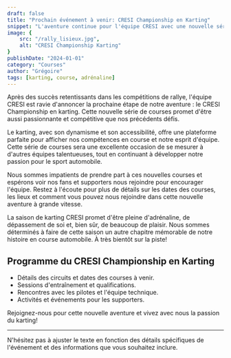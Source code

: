 ```yaml
---
draft: false
title: "Prochain événement à venir: CRESI Championship en Karting"
snippet: "L'aventure continue pour l'équipe CRESI avec une nouvelle série de courses passionnantes en karting. Rejoignez-nous pour cette nouvelle aventure à grande vitesse!"
image: {
    src: "/rally_lisieux.jpg",
    alt: "CRESI Championship Karting"
}
publishDate: "2024-01-01"
category: "Courses"
author: "Grégoire"
tags: [karting, course, adrénaline]
---
```


Après des succès retentissants dans les compétitions de rallye, l'équipe CRESI est ravie d'annoncer la prochaine étape de notre aventure : le CRESI Championship en karting. Cette nouvelle série de courses promet d'être aussi passionnante et compétitive que nos précédents défis.

Le karting, avec son dynamisme et son accessibilité, offre une plateforme parfaite pour afficher nos compétences en course et notre esprit d'équipe. Cette série de courses sera une excellente occasion de se mesurer à d'autres équipes talentueuses, tout en continuant à développer notre passion pour le sport automobile.

Nous sommes impatients de prendre part à ces nouvelles courses et espérons voir nos fans et supporters nous rejoindre pour encourager l'équipe. Restez à l'écoute pour plus de détails sur les dates des courses, les lieux et comment vous pouvez nous rejoindre dans cette nouvelle aventure à grande vitesse.

La saison de karting CRESI promet d'être pleine d'adrénaline, de dépassement de soi et, bien sûr, de beaucoup de plaisir. Nous sommes déterminés à faire de cette saison un autre chapitre mémorable de notre histoire en course automobile. À très bientôt sur la piste!

## Programme du CRESI Championship en Karting

- Détails des circuits et dates des courses à venir.
- Sessions d'entraînement et qualifications.
- Rencontres avec les pilotes et l'équipe technique.
- Activités et événements pour les supporters.

Rejoignez-nous pour cette nouvelle aventure et vivez avec nous la passion du karting!

---

N'hésitez pas à ajuster le texte en fonction des détails spécifiques de l'événement et des informations que vous souhaitez inclure.
